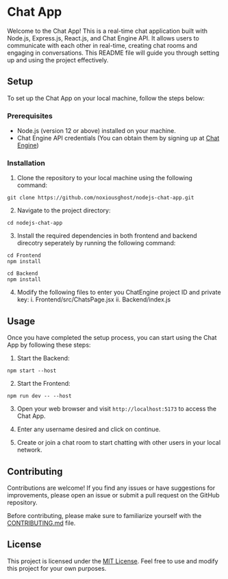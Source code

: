 # Chat App

Welcome to the Chat App! This is a real-time chat application built with Node.js, Express.js, React.js, and Chat Engine API. It allows users to communicate with each other in real-time, creating chat rooms and engaging in conversations. This README file will guide you through setting up and using the project effectively.


## Setup

To set up the Chat App on your local machine, follow the steps below:

### Prerequisites

- Node.js (version 12 or above) installed on your machine.
- Chat Engine API credentials (You can obtain them by signing up at [Chat Engine](https://chatengine.io/))

### Installation

1. Clone the repository to your local machine using the following command:

```shell
git clone https://github.com/noxiousghost/nodejs-chat-app.git
```

2. Navigate to the project directory:

```shell
cd nodejs-chat-app
```

3. Install the required dependencies in both frontend and backend direcotry seperately by running the following command:

```shell
cd Frontend
npm install
```

```shell
cd Backend
npm install
```

4. Modify the following files to enter you ChatEngine project ID and private key: 
    i. Frontend/src/ChatsPage.jsx
    ii. Backend/index.js

## Usage

Once you have completed the setup process, you can start using the Chat App by following these steps:

1. Start the Backend:

```shell
npm start --host
```

2. Start the Frontend:

```shell
npm run dev -- --host
```

3. Open your web browser and visit `http://localhost:5173` to access the Chat App.

4. Enter any username desired and click on continue.

5. Create or join a chat room to start chatting with other users in your local network.

## Contributing

Contributions are welcome! If you find any issues or have suggestions for improvements, please open an issue or submit a pull request on the GitHub repository.

Before contributing, please make sure to familiarize yourself with the [CONTRIBUTING.md](CONTRIBUTING.md) file.

## License

This project is licensed under the [MIT License](LICENSE). Feel free to use and modify this project for your own purposes.